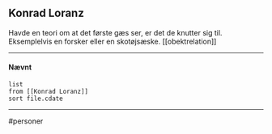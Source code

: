 ## Konrad Loranz

Havde en teori om at det første gæs ser, er det de knutter sig til. Eksemplelvis en forsker eller en skotøjsæske. [[obektrelation]]


---
#### Nævnt
```dataview 
list
from [[Konrad Loranz]]
sort file.cdate
```
---
#personer


